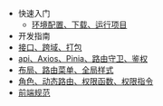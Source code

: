 - 快速入门
  - [环境配置、下载、运行项目](install.md)
- 开发指南
- [接口、跨域、打包](interface.md)
- [api、Axios、Pinia、路由守卫、鉴权](api.md)
- [布局、路由菜单、全局样式](css.md)
- [角色、动态路由、权限函数、权限指令](role.md)
- [前端规范](lint.md)
